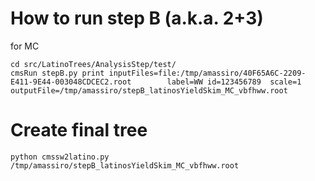 How to run step B (a.k.a. 2+3)
====

for MC

    cd src/LatinoTrees/AnalysisStep/test/
    cmsRun stepB.py print inputFiles=file:/tmp/amassiro/40F65A6C-2209-E411-9E44-003048CDCEC2.root        label=WW id=123456789  scale=1 outputFile=/tmp/amassiro/stepB_latinosYieldSkim_MC_vbfhww.root



Create final tree
====

    python cmssw2latino.py   /tmp/amassiro/stepB_latinosYieldSkim_MC_vbfhww.root


